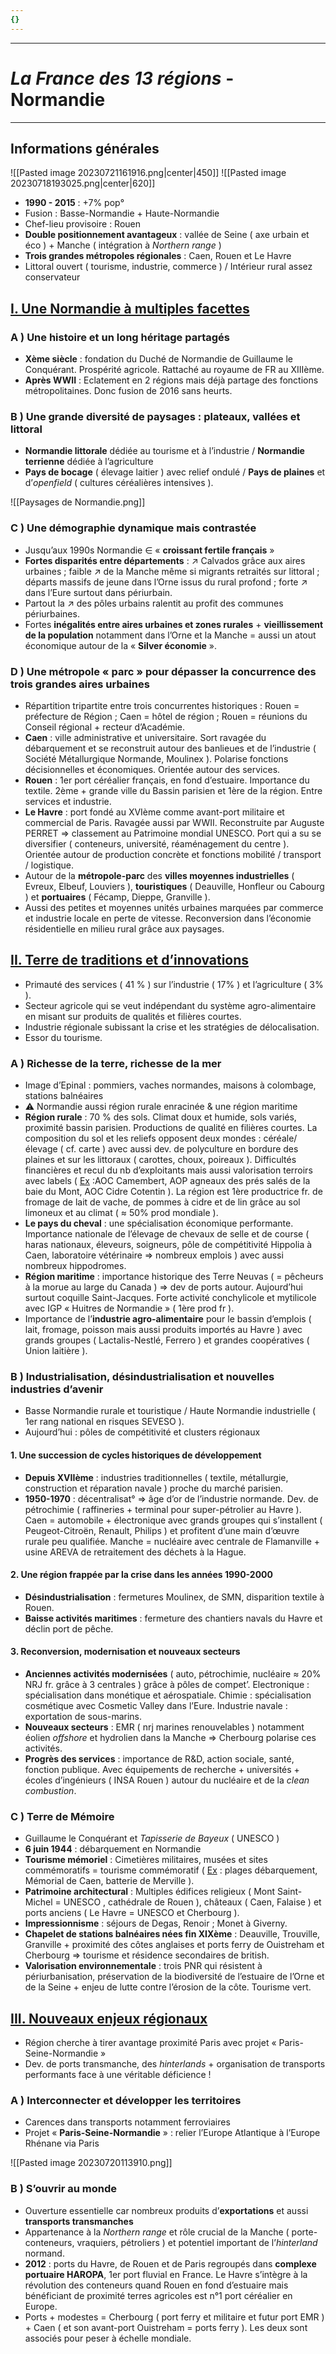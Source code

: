 ```yaml
---
{}
---
```

***
# *La France des 13 régions* - Normandie
***
## Informations générales 

![[Pasted image 20230721161916.png|center|450]]
![[Pasted image 20230718193025.png|center|620]] 

- **1990 - 2015** : +7% pop° 
- Fusion : Basse-Normandie + Haute-Normandie 
- Chef-lieu provisoire : Rouen
- **Double positionnement avantageux** : vallée de Seine ( axe urbain et éco ) + Manche ( intégration à *Northern range* )
- **Trois grandes métropoles régionales** : Caen, Rouen et Le Havre 
- Littoral ouvert ( tourisme, industrie, commerce ) / Intérieur rural assez conservateur 

## <u>I. Une Normandie à multiples facettes</u>

### A ) Une histoire et un long héritage partagés 

- **Xème siècle** : fondation du Duché de Normandie de Guillaume le Conquérant. Prospérité agricole. Rattaché au royaume de FR au XIIIème. 
- **Après WWII** : Eclatement en 2 régions mais déjà partage des fonctions métropolitaines. Donc fusion de 2016 sans heurts. 

### B ) Une grande diversité de paysages : plateaux, vallées et littoral 

- **Normandie littorale** dédiée au tourisme et à l’industrie / **Normandie terrienne** dédiée à l’agriculture 
- **Pays de bocage** ( élevage laitier ) avec relief ondulé / **Pays de plaines** et d’*openfield* ( cultures céréalières intensives ). 

![[Paysages de Normandie.png]]

### C ) Une démographie dynamique mais contrastée

- Jusqu’aux 1990s Normandie ∈ « **croissant fertile français** » 
- **Fortes disparités entre départements** : ↗ Calvados grâce aux aires urbaines ; faible ↗ de la Manche même si migrants retraités sur littoral ; départs massifs de jeune dans l’Orne issus du rural profond ; forte ↗ dans l’Eure surtout dans périurbain. 
- Partout la ↗ des pôles urbains ralentit au profit des communes périurbaines. 
- Fortes **inégalités entre aires urbaines et zones rurales** + **vieillissement de la population** notamment dans l’Orne et la Manche = aussi un atout économique autour de la « **Silver économie** ». 

### D ) Une métropole « parc » pour dépasser la concurrence des trois grandes aires urbaines 

- Répartition tripartite entre trois concurrentes historiques : Rouen = préfecture de Région ; Caen = hôtel de région ; Rouen = réunions du Conseil régional + recteur d’Académie. 
- **Caen** : ville administrative et universitaire. Sort ravagée du débarquement et se reconstruit autour des banlieues et de l’industrie ( Société Métallurgique Normande, Moulinex ). Polarise fonctions décisionnelles et économiques. Orientée autour des services. 
- **Rouen** : 1er port céréalier français, en fond d’estuaire. Importance du textile. 2ème + grande ville du Bassin parisien et 1ère de la région. Entre services et industrie. 
- **Le Havre** : port fondé au XVIème comme avant-port militaire et commercial de Paris. Ravagée aussi par WWII. Reconstruite par Auguste PERRET ⇒ classement au Patrimoine mondial UNESCO. Port qui a su se diversifier ( conteneurs,  université, réaménagement du centre ). Orientée autour de production concrète et fonctions mobilité / transport / logistique. 
- Autour de la **métropole-parc** des **villes moyennes industrielles** ( Evreux, Elbeuf, Louviers ), **touristiques** ( Deauville, Honfleur ou Cabourg ) et **portuaires** ( Fécamp, Dieppe, Granville ).
- Aussi des petites et moyennes unités urbaines marquées par commerce et industrie locale en perte de vitesse. Reconversion dans l’économie résidentielle en milieu rural grâce aux paysages. 

## <u>II. Terre de traditions et d’innovations</u>

- Primauté des services ( 41 % ) sur l’industrie ( 17% ) et l’agriculture ( 3% ). 
- Secteur agricole qui se veut indépendant du système agro-alimentaire en misant sur produits de qualités et filières courtes. 
- Industrie régionale subissant la crise et les stratégies de délocalisation. 
- Essor du tourisme. 

### A ) Richesse de la terre, richesse de la mer

- Image d’Epinal : pommiers, vaches normandes, maisons à colombage, stations balnéaires
- ⚠ Normandie aussi région rurale enracinée & une région maritime 
- **Région rurale** : 70 % des sols. Climat doux et humide, sols variés, proximité bassin parisien. Productions de qualité en filières courtes. La composition du sol et les reliefs opposent deux mondes : céréale/élevage ( cf. carte ) avec aussi dev. de polyculture en bordure des plaines et sur les littoraux ( carottes, choux, poireaux ). Difficultés financières et recul du nb d’exploitants mais aussi valorisation terroirs avec labels ( <u>Ex</u> :AOC Camembert, AOP agneaux des prés salés de la baie du Mont, AOC Cidre Cotentin  ). La région est 1ère productrice fr. de fromage de lait de vache, de pommes à cidre et de lin grâce au sol limoneux et au climat ( ≈ 50% prod mondiale ).
- **Le pays du cheval** : une spécialisation économique performante. Importance nationale de l’élevage de chevaux de selle et de course ( haras nationaux, éleveurs, soigneurs, pôle de compétitivité Hippolia à Caen, laboratoire vétérinaire ⇒ nombreux emplois ) avec aussi nombreux hippodromes. 
- **Région maritime** : importance historique des Terre Neuvas ( = pêcheurs à la morue au large du Canada ) ⇒ dev de ports autour. Aujourd’hui surtout coquille Saint-Jacques. Forte activité conchylicole et mytilicole avec IGP « Huitres de Normandie » ( 1ère prod fr ). 
- Importance de l’**industrie agro-alimentaire** pour le bassin d’emplois ( lait, fromage, poisson mais aussi produits importés au Havre ) avec grands groupes ( Lactalis-Nestlé, Ferrero ) et grandes coopératives ( Union laitière ). 

### B ) Industrialisation, désindustrialisation et nouvelles industries d’avenir 

- Basse Normandie rurale et touristique / Haute Normandie industrielle ( 1er rang national en risques SEVESO ). 
- Aujourd’hui : pôles de compétitivité et clusters régionaux 

#### 1. Une succession de cycles historiques de développement

- **Depuis XVIIème** : industries traditionnelles ( textile, métallurgie, construction et réparation navale ) proche du marché parisien. 
- **1950-1970** : décentralisat° ⇒ âge d’or de l’industrie normande. Dev. de pétrochimie ( raffineries + terminal pour super-pétrolier au Havre ). Caen = automobile + électronique avec grands groupes qui s’installent ( Peugeot-Citroën,  Renault, Philips ) et profitent d’une main d’œuvre rurale peu qualifiée. Manche = nucléaire avec centrale de Flamanville + usine AREVA de retraitement des déchets à la Hague.

#### 2. Une région frappée par la crise dans les années 1990-2000

- **Désindustrialisation** : fermetures Moulinex, de SMN, disparition textile à Rouen. 
- **Baisse activités maritimes** : fermeture des chantiers navals du Havre et déclin port de pêche. 

#### 3. Reconversion, modernisation et nouveaux secteurs 

- **Anciennes activités modernisées** ( auto, pétrochimie, nucléaire ≈ 20% NRJ fr. grâce à 3 centrales ) grâce à pôles de compet’. Electronique : spécialisation dans monétique et aérospatiale. Chimie : spécialisation cosmétique avec Cosmetic Valley dans l’Eure. Industrie navale : exportation de sous-marins. 
- **Nouveaux secteurs** : EMR ( nrj marines renouvelables ) notamment éolien *offshore* et hydrolien dans la Manche ⇒ Cherbourg polarise ces activités. 
- **Progrès des services** : importance de R&D, action sociale, santé, fonction publique. Avec équipements de recherche + universités + écoles d’ingénieurs ( INSA Rouen ) autour du nucléaire et de la *clean combustion*. 

### C ) Terre de Mémoire 

-  Guillaume le Conquérant et *Tapisserie de Bayeux* ( UNESCO )
- **6 juin 1944** : débarquement en Normandie 
- **Tourisme mémoriel** : Cimetières militaires, musées et sites commémoratifs = tourisme commémoratif ( <u>Ex</u> : plages débarquement, Mémorial de Caen, batterie de Merville ). 
- **Patrimoine architectural** : Multiples édifices religieux ( Mont Saint-Michel = UNESCO , cathédrale de Rouen ), châteaux ( Caen, Falaise ) et ports anciens ( Le Havre = UNESCO  et Cherbourg ). 
- **Impressionnisme** : séjours de Degas, Renoir ; Monet à Giverny. 
- **Chapelet de stations balnéaires nées fin XIXème** : Deauville, Trouville, Granville + proximité des côtes anglaises et ports ferry de Ouistreham et Cherbourg ⇒ tourisme et résidence secondaires de british. 
- **Valorisation environnementale** : trois PNR qui résistent à périurbanisation, préservation de la biodiversité de l’estuaire de l’Orne et de la Seine + enjeu de lutte contre l’érosion de la côte. Tourisme vert. 

## <u>III. Nouveaux enjeux régionaux</u> 

- Région cherche à tirer avantage proximité Paris avec projet « Paris-Seine-Normandie »
- Dev. de ports transmanche, des *hinterlands* + organisation de transports performants face à une véritable déficience ! 

### A ) Interconnecter et développer les territoires 

- Carences dans transports notamment ferroviaires 
- Projet « **Paris-Seine-Normandie** » : relier l’Europe Atlantique à l’Europe Rhénane via Paris 

![[Pasted image 20230720113910.png]]
### B ) S’ouvrir au monde 

- Ouverture essentielle car nombreux produits d’**exportations** et aussi **transports transmanches** 
- Appartenance à la *Northern range* et rôle crucial de la Manche ( porte-conteneurs, vraquiers, pétroliers ) et potentiel important de l’*hinterland* normand. 
- **2012** : ports du Havre, de Rouen et de Paris regroupés dans **complexe portuaire HAROPA**, 1er port fluvial en France. Le Havre s’intègre à la révolution des conteneurs quand Rouen en fond d’estuaire mais bénéficiant de proximité terres agricoles est n°1 port céréalier en Europe. 
- Ports + modestes = Cherbourg ( port ferry et militaire et futur port EMR ) + Caen ( et son avant-port Ouistreham = ports ferry ). Les deux sont associés pour peser à échelle mondiale. 








